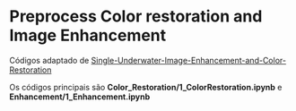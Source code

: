 # Preprocess Color restoration and Image Enhancement

Códigos adaptado de [Single-Underwater-Image-Enhancement-and-Color-Restoration](https://github.com/wangyanckxx/Single-Underwater-Image-Enhancement-and-Color-Restoration)

Os códigos principais são **Color_Restoration/1_ColorRestoration.ipynb** e **Enhancement/1_Enhancement.ipynb**
